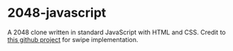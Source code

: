 # 2048-javascript
A 2048 clone written in standard JavaScript with HTML and CSS.
Credit to [this github project](https://github.com/john-doherty/swiped-events) for swipe implementation.

